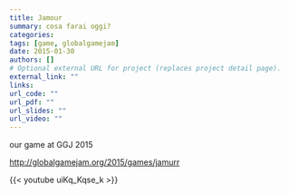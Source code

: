 ```yaml
---
title: Jamour
summary: cosa farai oggi?
categories: 
tags: [game, globalgamejam]
date: 2015-01-30
authors: []
# Optional external URL for project (replaces project detail page).
external_link: ""
links:
url_code: ""
url_pdf: ""
url_slides: ""
url_video: ""
---
```

our game at GGJ 2015

<http://globalgamejam.org/2015/games/jamurr>

{{< youtube uiKq_Kqse_k >}}
